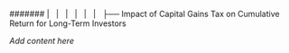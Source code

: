 ####### |   |   |   |   |   |   ├── Impact of Capital Gains Tax on Cumulative Return for Long-Term Investors

*Add content here*
